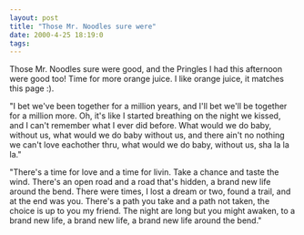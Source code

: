 ```yaml
---
layout: post
title: "Those Mr. Noodles sure were"
date: 2000-4-25 18:19:0
tags: 
---
```


Those Mr. Noodles sure were good, and the Pringles I had this afternoon were good too! Time for more orange juice. I like orange juice, it matches this page :).

"I bet we've been together for a million years, and I'll bet we'll be together for a million more. Oh, it's like I started breathing on the night we kissed, and I can't remember what I ever did before. What would we do baby, without us, what would we do baby without us, and there ain't no nothing we can't love eachother thru, what would we do baby, without us, sha la la la."

"There's a time for love and a time for livin. Take a chance and taste the wind. There's an open road and a road that's hidden, a brand new life around the bend. There were times, I lost a dream or two, found a trail, and at the end was you. There's a path you take and a path not taken, the choice is up to you my friend. The night are long but you might awaken, to a brand new life, a brand new life, a brand new life around the bend."

